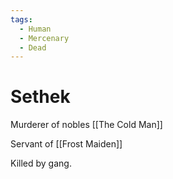 ```yaml
---
tags:
  - Human
  - Mercenary
  - Dead
---
```

# Sethek

Murderer of nobles [[The Cold Man]]

Servant of [[Frost Maiden]]

Killed by gang.